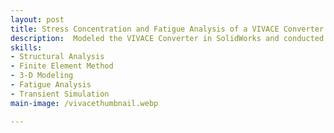 ```yaml
---
layout: post
title: Stress Concentration and Fatigue Analysis of a VIVACE Converter
description:  Modeled the VIVACE Converter in SolidWorks and conducted detailed FEA to evaluate structural performance under dynamic marine conditions. Identified critical stress concentration areas and performed transient structural simulations in ANSYS to assess time-dependent stress response. Integrated OpenFOAM-generated hydrodynamic force data to conduct fatigue analysis, predicting long-term durability and system reliability under cyclic loading.
skills: 
- Structural Analysis
- Finite Element Method
- 3-D Modeling
- Fatigue Analysis
- Transient Simulation
main-image: /vivacethumbnail.webp

---
```


